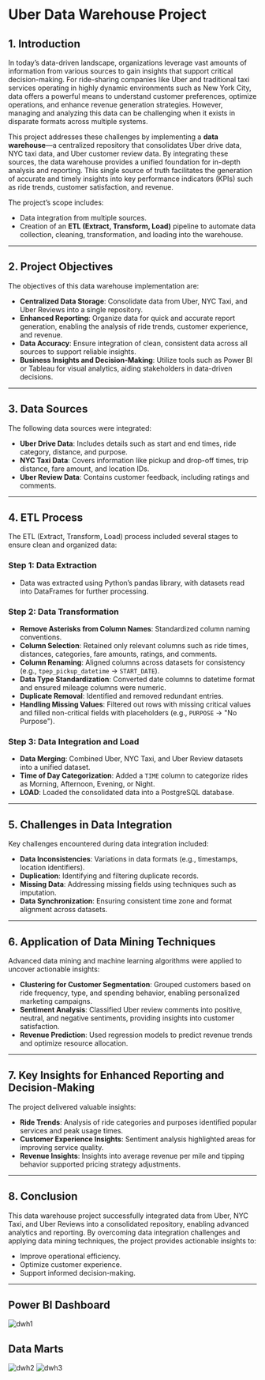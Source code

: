 # Uber Data Warehouse Project

## 1. Introduction
In today’s data-driven landscape, organizations leverage vast amounts of information from various sources to gain insights that support critical decision-making. For ride-sharing companies like Uber and traditional taxi services operating in highly dynamic environments such as New York City, data offers a powerful means to understand customer preferences, optimize operations, and enhance revenue generation strategies. However, managing and analyzing this data can be challenging when it exists in disparate formats across multiple systems.

This project addresses these challenges by implementing a **data warehouse**—a centralized repository that consolidates Uber drive data, NYC taxi data, and Uber customer review data. By integrating these sources, the data warehouse provides a unified foundation for in-depth analysis and reporting. This single source of truth facilitates the generation of accurate and timely insights into key performance indicators (KPIs) such as ride trends, customer satisfaction, and revenue. 

The project’s scope includes:
- Data integration from multiple sources.
- Creation of an **ETL (Extract, Transform, Load)** pipeline to automate data collection, cleaning, transformation, and loading into the warehouse.

---

## 2. Project Objectives
The objectives of this data warehouse implementation are:
- **Centralized Data Storage**: Consolidate data from Uber, NYC Taxi, and Uber Reviews into a single repository.
- **Enhanced Reporting**: Organize data for quick and accurate report generation, enabling the analysis of ride trends, customer experience, and revenue.
- **Data Accuracy**: Ensure integration of clean, consistent data across all sources to support reliable insights.
- **Business Insights and Decision-Making**: Utilize tools such as Power BI or Tableau for visual analytics, aiding stakeholders in data-driven decisions.

---

## 3. Data Sources
The following data sources were integrated:
- **Uber Drive Data**: Includes details such as start and end times, ride category, distance, and purpose.
- **NYC Taxi Data**: Covers information like pickup and drop-off times, trip distance, fare amount, and location IDs.
- **Uber Review Data**: Contains customer feedback, including ratings and comments.

---

## 4. ETL Process
The ETL (Extract, Transform, Load) process included several stages to ensure clean and organized data:

### Step 1: Data Extraction
- Data was extracted using Python’s pandas library, with datasets read into DataFrames for further processing.

### Step 2: Data Transformation
- **Remove Asterisks from Column Names**: Standardized column naming conventions.
- **Column Selection**: Retained only relevant columns such as ride times, distances, categories, fare amounts, ratings, and comments.
- **Column Renaming**: Aligned columns across datasets for consistency (e.g., `tpep_pickup_datetime` → `START_DATE`).
- **Data Type Standardization**: Converted date columns to datetime format and ensured mileage columns were numeric.
- **Duplicate Removal**: Identified and removed redundant entries.
- **Handling Missing Values**: Filtered out rows with missing critical values and filled non-critical fields with placeholders (e.g., `PURPOSE` → "No Purpose").

### Step 3: Data Integration and Load
- **Data Merging**: Combined Uber, NYC Taxi, and Uber Review datasets into a unified dataset.
- **Time of Day Categorization**: Added a `TIME` column to categorize rides as Morning, Afternoon, Evening, or Night.
- **LOAD**: Loaded the consolidated data into a PostgreSQL database.

---

## 5. Challenges in Data Integration
Key challenges encountered during data integration included:
- **Data Inconsistencies**: Variations in data formats (e.g., timestamps, location identifiers).
- **Duplication**: Identifying and filtering duplicate records.
- **Missing Data**: Addressing missing fields using techniques such as imputation.
- **Data Synchronization**: Ensuring consistent time zone and format alignment across datasets.

---

## 6. Application of Data Mining Techniques
Advanced data mining and machine learning algorithms were applied to uncover actionable insights:

- **Clustering for Customer Segmentation**: Grouped customers based on ride frequency, type, and spending behavior, enabling personalized marketing campaigns.
- **Sentiment Analysis**: Classified Uber review comments into positive, neutral, and negative sentiments, providing insights into customer satisfaction.
- **Revenue Prediction**: Used regression models to predict revenue trends and optimize resource allocation.

---

## 7. Key Insights for Enhanced Reporting and Decision-Making
The project delivered valuable insights:
- **Ride Trends**: Analysis of ride categories and purposes identified popular services and peak usage times.
- **Customer Experience Insights**: Sentiment analysis highlighted areas for improving service quality.
- **Revenue Insights**: Insights into average revenue per mile and tipping behavior supported pricing strategy adjustments.

---

## 8. Conclusion
This data warehouse project successfully integrated data from Uber, NYC Taxi, and Uber Reviews into a consolidated repository, enabling advanced analytics and reporting. By overcoming data integration challenges and applying data mining techniques, the project provides actionable insights to:
- Improve operational efficiency.
- Optimize customer experience.
- Support informed decision-making.

---

## Power BI Dashboard
![dwh1](https://github.com/user-attachments/assets/50d675e1-95c7-4d23-ab41-140a9f582546)


## Data Marts

![dwh2](https://github.com/user-attachments/assets/0daabef6-072f-45d8-a1b5-3bf557eda090)
![dwh3](https://github.com/user-attachments/assets/96080980-3e2e-49af-8e7d-54a2d82116e5)

